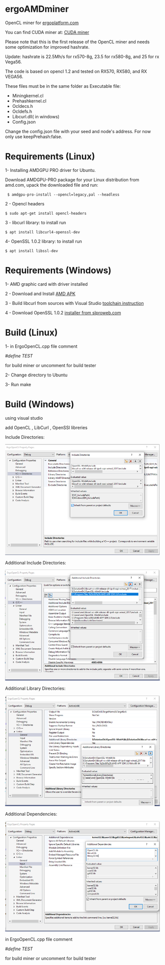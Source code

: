 # ergoAMDminer
OpenCL miner for [ergoplatform.com](https://github.com/ergoplatform)

You can find CUDA miner at:  [CUDA miner](https://github.com/ergoplatform/Autolykos-GPU-miner/tree/master/secp256k1)

Please note that this is the first release of the OpenCL miner and needs some optimization for improved hashrate.

Update: hashrate is 22.5Mh/s for rx570-8g, 23.5 for rx580-8g, and 25 for rx Vega56. 

The code is based on opencl 1.2 and tested on RX570, RX580, and RX VEGA56.

These files must be in the same folder as Executable file:
  * Miningkernel.cl
  * Prehashkernel.cl
  * Ocldecs.h
  * Ocldefs.h
  * Libcurl.dll( in windows)
  * Config.json
  
 Change the config.json file with your seed and node's address. For now only use keepPrehash:false.
 
 # Requirements (Linux)
 
  1- Installing AMDGPU PRO driver for Ubuntu.
  
  Download AMDGPU-PRO package for your Linux distribution from amd.com, upack the downloaded file and run: 
  
     $ amdgpu-pro-install --opencl=legacy,pal --headless
  
  2 - Opencl headers
  
    $ sudo apt-get install opencl-headers
  
  3 - libcurl library: to install run
  
    $ apt install libcurl4-openssl-dev
  
  4- OpenSSL 1.0.2 library: to install run
  
    $ apt install libssl-dev
  
 # Requirements (Windows)
 
 1- AMD graphic card with driver installed
 
 2 - Download and Install [AMD APK](amd-dev.wpengine.netdna-cdn.com/app-sdk/installers/APPSDKInstaller/3.0.130.135-GA/full/AMD-APP-SDKInstaller-v3.0.130.135-GA-windows-F-x64.exe)
 
 3 - Build libcurl from sources with Visual Studio [toolchain instruction](https://medium.com/@chuy.max/compile-libcurl-on-windows-with-visual-studio-2017-x64-and-ssl-winssl-cff41ac7971d) 
 
 4 - Download OpenSSL 1.0.2 [installer from slproweb.com](https://slproweb.com/download/Win64OpenSSL-1_0_2r.exe)
 
 # Build (Linux)
 
 
1- in ErgoOpenCL.cpp file comment 

*#define _TEST_* 

for build miner or uncomment for build tester

2- Change directory to Ubuntu
 
3- Run make 
 
 
# Build (Windows)
using visual studio

add OpenCL , LibCurl , OpenSSl libreries

Include Directories:

![](https://github.com/amin63moradi/ergoAMDminer/blob/master/img/includeDir.png)


Additional Include Directories:

![](https://github.com/amin63moradi/ergoAMDminer/blob/master/img/AddInc.png)



Additional Library Directories:


![](https://github.com/amin63moradi/ergoAMDminer/blob/master/img/AddLib.png)



Additional Dependencies:


![](https://github.com/amin63moradi/ergoAMDminer/blob/master/img/AddDep.png)


in ErgoOpenCL.cpp file comment 

*#define _TEST_* 

for build miner or uncomment for build tester


